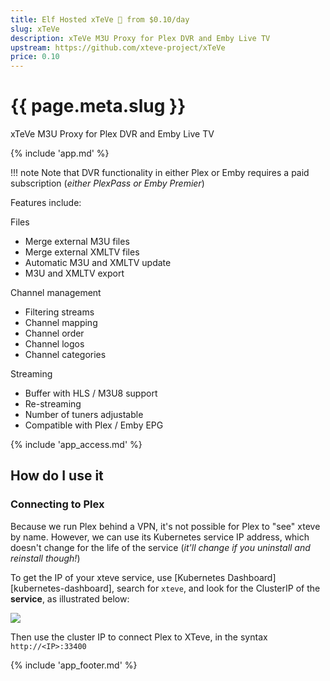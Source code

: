 ```yaml
---
title: Elf Hosted xTeVe 🧝 from $0.10/day
slug: xTeVe
description: xTeVe M3U Proxy for Plex DVR and Emby Live TV
upstream: https://github.com/xteve-project/xTeVe
price: 0.10
---
```


# {{ page.meta.slug }}

xTeVe M3U Proxy for Plex DVR and Emby Live TV

{% include 'app.md' %}

!!! note
    Note that DVR functionality in either Plex or Emby requires a paid subscription (*either PlexPass or Emby Premier*)

Features include:

Files

- Merge external M3U files
- Merge external XMLTV files
- Automatic M3U and XMLTV update
- M3U and XMLTV export

Channel management

- Filtering streams
- Channel mapping
- Channel order
- Channel logos
- Channel categories

Streaming

- Buffer with HLS / M3U8 support
- Re-streaming
- Number of tuners adjustable
- Compatible with Plex / Emby EPG


{% include 'app_access.md' %}

## How do I use it

### Connecting to Plex

Because we run Plex behind a VPN, it's not possible for Plex to "see" xteve by name. However, we can use its Kubernetes service IP address, which doesn't change for the life of the service (*it'll change if you uninstall and reinstall though!*)

To get the IP of your xteve service, use [Kubernetes Dashboard][kubernetes-dashboard], search for `xteve`, and look for the ClusterIP of the **service**, as illustrated below:

![](/images/xteve-identify-service-ip.png)

Then use the cluster IP to connect Plex to XTeve, in the syntax `http://<IP>:33400`

{% include 'app_footer.md' %}